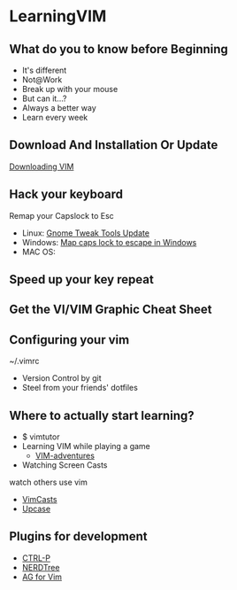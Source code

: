 # LearningVIM

## What do you to know before Beginning
- It's different
- Not@Work
- Break up with your mouse
- But can it...?
- Always a better way
- Learn every week

## Download And Installation Or Update
[Downloading VIM](https://www.vim.org/download.php)

## Hack your keyboard
Remap your Capslock to Esc
- Linux: [Gnome Tweak Tools Update](https://i.stack.imgur.com/zPTPF.png)
- Windows: [Map caps lock to escape in Windows](https://vim.fandom.com/wiki/Map_caps_lock_to_escape_in_Windows)
- MAC OS: 
## Speed up your key repeat

## Get the VI/VIM Graphic Cheat Sheet

## Configuring your vim
~/.vimrc
- Version Control by git
- Steel from your friends' dotfiles
## Where to actually start learning?
- $ vimtutor
- Learning VIM while playing a game
  - [VIM-adventures](https://vim-adventures.com/)
- Watching Screen Casts

watch others use vim
  - [VimCasts](vimcasts.org)
  - [Upcase](upcase.com/vim)
## Plugins for development
- [CTRL-P](https://github.com/kien/ctrlp.vim)
- [NERDTree](https://github.com/scrooloose/nerdtree)
- [AG for Vim](https://github.com/rking/ag.vim)
